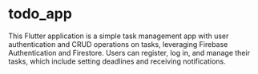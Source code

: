 # todo_app
 This Flutter application is a simple task management app with user authentication and CRUD operations on tasks, leveraging Firebase Authentication and Firestore. Users can register, log in, and manage their tasks, which include setting deadlines and receiving notifications.
